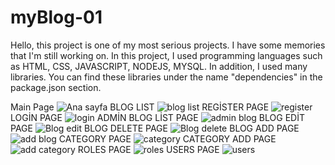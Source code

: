 # myBlog-01
Hello, this project is one of my most serious projects. 
I have some memories that I'm still working on. In this project, I used programming languages such as HTML, CSS, JAVASCRIPT, NODEJS, MYSQL. In addition, I used many libraries.
You can find these libraries under the name "dependencies" in the package.json section.

Main Page
![Ana sayfa](https://github.com/DenizCintas/myBlog-01/assets/105287082/2f5687d7-d231-4af6-89de-117530d7a3a0)
BLOG LIST
![blog list](https://github.com/DenizCintas/myBlog-01/assets/105287082/6f44d4c0-6aa2-430a-87a6-c302878c18d4)
REGİSTER PAGE
![register](https://github.com/DenizCintas/myBlog-01/assets/105287082/7366da27-7002-495b-8221-6674c9dfe7d0)
LOGİN PAGE
![login](https://github.com/DenizCintas/myBlog-01/assets/105287082/d3bbdf11-01e8-4ac2-b798-67cac600b85c)
ADMİN BLOG LİST PAGE
![admin blog](https://github.com/DenizCintas/myBlog-01/assets/105287082/b0b4b024-5228-4be6-92cb-bf801a3ff136)
BLOG EDİT PAGE
![Blog edit](https://github.com/DenizCintas/myBlog-01/assets/105287082/d1522668-b4f8-424e-9a98-15f08b86479d)
BLOG DELETE PAGE
![Blog delete](https://github.com/DenizCintas/myBlog-01/assets/105287082/e01ec165-0477-423c-83eb-f2847fa901e6)
BLOG ADD PAGE
![add blog](https://github.com/DenizCintas/myBlog-01/assets/105287082/f53170e0-fee6-49d0-9bf9-94792de80609)
CATEGORY PAGE
![category](https://github.com/DenizCintas/myBlog-01/assets/105287082/de77e22d-c0e9-4319-9a22-9092a90ea13d)
CATEGORY ADD PAGE
![add category](https://github.com/DenizCintas/myBlog-01/assets/105287082/5eb6d827-aab1-4f46-87e6-45e13f4fcd41)
ROLES PAGE
![roles](https://github.com/DenizCintas/myBlog-01/assets/105287082/6cb7bfb2-d3ca-4acb-a64f-589f5f28ff72)
USERS PAGE
![users](https://github.com/DenizCintas/myBlog-01/assets/105287082/12c02d1c-b9a3-42c8-9b11-aa300c721dc1)

